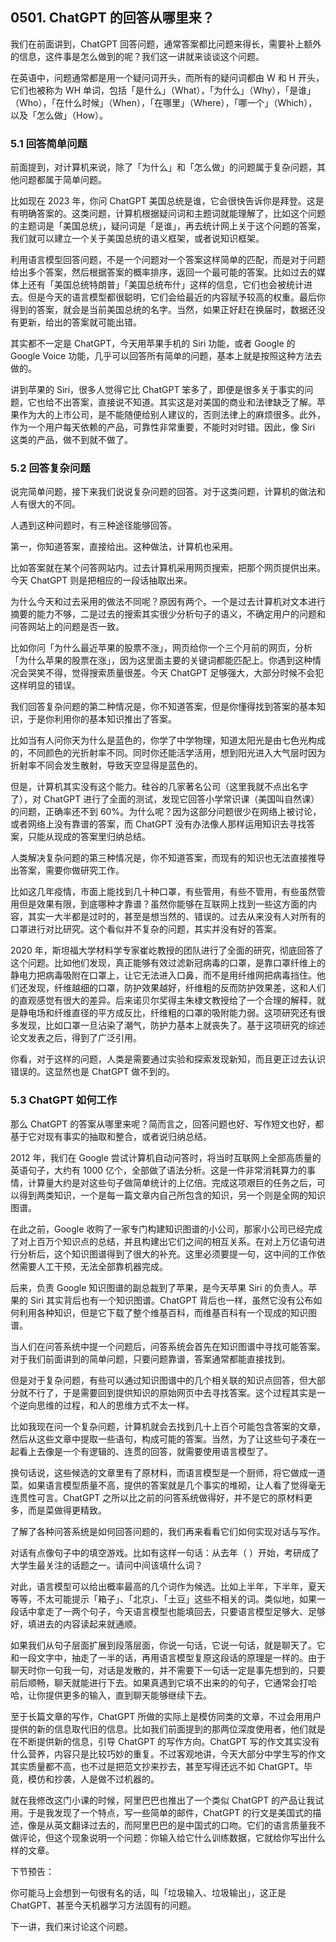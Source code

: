 ## 0501. ChatGPT 的回答从哪里来？

我们在前面讲到，ChatGPT 回答问题，通常答案都比问题来得长，需要补上额外的信息，这件事是怎么做到的呢？我们这一讲就来谈谈这个问题。

在英语中，问题通常都是用一个疑问词开头，而所有的疑问词都由 W 和 H 开头，它们也被称为 WH 单词，包括「是什么」（What），「为什么」（Why），「是谁」（Who），「在什么时候」（When），「在哪里」（Where），「哪一个」（Which），以及「怎么做」（How）。

### 5.1 回答简单问题

前面提到，对计算机来说，除了「为什么」和「怎么做」的问题属于复杂问题，其他问题都属于简单问题。

比如现在 2023 年，你问 ChatGPT 美国总统是谁，它会很快告诉你是拜登。这是有明确答案的。这类问题，计算机根据疑问词和主题词就能理解了，比如这个问题的主题词是「美国总统」，疑问词是「是谁」，再去统计网上关于这个问题的答案，我们就可以建立一个关于美国总统的语义框架，或者说知识框架。

利用语言模型回答问题，不是一个问题对一个答案这样简单的匹配，而是对于问题给出多个答案，然后根据答案的概率排序，返回一个最可能的答案。比如过去的媒体上还有「美国总统特朗普」「美国总统布什」这样的信息，它们也会被统计进去。但是今天的语言模型都很聪明，它们会给最近的内容赋予较高的权重。最后你得到的答案，就会是当前美国总统的名字。当然，如果正好赶在换届时，数据还没有更新，给出的答案就可能出错。

其实都不一定是 ChatGPT，今天用苹果手机的 Siri 功能，或者 Google 的 Google Voice 功能，几乎可以回答所有简单的问题，基本上就是按照这种方法去做的。

讲到苹果的 Siri，很多人觉得它比 ChatGPT 笨多了，即便是很多关于事实的问题，它也给不出答案，直接说不知道。其实这是对美国的商业和法律缺乏了解。苹果作为大的上市公司，是不能随便给别人建议的，否则法律上的麻烦很多。此外，作为一个用户每天依赖的产品，可靠性非常重要，不能时对时错。因此，像 Siri 这类的产品，做不到就不做了。

### 5.2 回答复杂问题

说完简单问题，接下来我们说说复杂问题的回答。对于这类问题，计算机的做法和人有很大的不同。

人遇到这种问题时，有三种途径能够回答。

第一，你知道答案，直接给出。这种做法，计算机也采用。

比如答案就在某个问答网站内。过去计算机采用网页搜索，把那个网页提供出来。今天 ChatGPT 则是把相应的一段话抽取出来。

为什么今天和过去采用的做法不同呢？原因有两个。一个是过去计算机对文本进行摘要的能力不够，二是过去的搜索其实很少分析句子的语义，不确定用户的问题和问答网站上的问题是否一致。

比如你问「为什么最近苹果的股票不涨」，网页给你一个三个月前的网页，分析「为什么苹果的股票在涨」，因为这里面主要的关键词都能匹配上。你遇到这种情况会哭笑不得，觉得搜索质量很差。今天 ChatGPT 足够强大，大部分时候不会犯这样明显的错误。

我们回答复杂问题的第二种情况是，你不知道答案，但是你懂得找到答案的基本知识，于是你利用你的基本知识推出了答案。

比如当有人问你天为什么是蓝色的，你学了中学物理，知道太阳光是由七色光构成的，不同颜色的光折射率不同。同时你还能活学活用，想到阳光进入大气层时因为折射率不同会发生散射，导致天空显得是蓝色的。

但是，计算机其实没有这个能力。硅谷的几家著名公司（这里我就不点出名字了），对 ChatGPT 进行了全面的测试，发现它回答小学常识课（美国叫自然课）的问题，正确率还不到 60%。为什么呢？因为这部分问题很少在网络上被讨论，或者网络上没有靠谱的答案，而 ChatGPT 没有办法像人那样运用知识去寻找答案，只能从现成的答案里归纳总结。

人类解决复杂问题的第三种情况是，你不知道答案，而现有的知识也无法直接推导出答案，需要你做研究工作。

比如这几年疫情，市面上能找到几十种口罩，有些管用，有些不管用，有些虽然管用但是效果有限，到底哪种才靠谱？虽然你能够在互联网上找到一些这方面的内容，其实一大半都是过时的，甚至是想当然的、错误的。过去从来没有人对所有的口罩进行对比研究。这个看似并不复杂的问题，其实并没有好的答案。

2020 年，斯坦福大学材料学专家崔屹教授的团队进行了全面的研究，彻底回答了这个问题。比如他们发现，真正能够有效过滤新冠病毒的口罩，是靠口罩纤维上的静电力把病毒吸附在口罩上，让它无法进入口鼻，而不是用纤维网把病毒挡住。他们还发现，纤维越细的口罩，防护效果越好，纤维粗的反而防护效果差，这和人们的直观感觉有很大的差异。后来诺贝尔奖得主朱棣文教授给了一个合理的解释，就是静电场和纤维直径的平方成反比，纤维粗的口罩的吸附能力弱。这项研究还有很多发现，比如口罩一旦沾染了潮气，防护力基本上就丧失了。基于这项研究的综述论文发表之后，得到了广泛引用。

你看，对于这样的问题，人类是需要通过实验和探索发现新知，而且更正过去认识错误的。这显然也是 ChatGPT 做不到的。

### 5.3 ChatGPT 如何工作

那么 ChatGPT 的答案从哪里来呢？简而言之，回答问题也好、写作短文也好，都基于它对现有事实的抽取和整合，或者说归纳总结。

2012 年，我们在 Google 尝试计算机自动问答时，将当时互联网上全部高质量的英语句子，大约有 1000 亿个，全部做了语法分析。这是一件非常消耗算力的事情，计算量大约是对这些句子做简单统计的上亿倍。完成这项艰巨的任务之后，可以得到两类知识，一个是每一篇文章内自己所包含的知识，另一个则是全网的知识图谱。

在此之前，Google 收购了一家专门构建知识图谱的小公司，那家小公司已经完成了对上百万个知识点的总结，并且构建出它们之间的相互关系。在对上万亿语句进行分析后，这个知识图谱得到了很大的补充。这里必须要提一句，这中间的工作依然需要人工干预，无法全部靠机器完成。

后来，负责 Google 知识图谱的副总裁到了苹果，是今天苹果 Siri 的负责人。苹果的 Siri 其实背后也有一个知识图谱。ChatGPT 背后也一样，虽然它没有公布如何利用各种知识，但是它下载了整个维基百科，而维基百科有一个现成的知识图谱。

当人们在问答系统中提一个问题后，问答系统会首先在知识图谱中寻找可能答案。对于我们前面讲到的简单问题，只要问题靠谱，答案通常都能直接找到。

但是对于复杂问题，有些可以通过知识图谱中的几个相关联的知识点回答，但大部分就不行了，于是需要回到提供知识的原始网页中去寻找答案。这个过程其实是一个逆向思维的过程，和人的思维方式不太一样。

比如我现在问一个复杂问题，计算机就会去找到几十上百个可能包含答案的文章，然后从这些文章中提取一些语句，构成可能的答案。当然，为了让这些句子凑在一起看上去像是一个有逻辑的、连贯的回答，就需要使用语言模型了。

换句话说，这些候选的文章里有了原材料，而语言模型是一个厨师，将它做成一道菜。如果语言模型质量不高，提供的答案就是几个事实的堆砌，让人看了觉得毫无连贯性可言。ChatGPT 之所以比之前的问答系统做得好，并不是它的原材料更多，而是菜做得更精致。

了解了各种问答系统是如何回答问题的，我们再来看看它们如何实现对话与写作。

对话有点像句子中的填空游戏。比如有这样一句话：从去年（ ）开始，考研成了大学生最关注的话题之一。请问中间该填什么词？

对此，语言模型可以给出概率最高的几个词作为候选。比如上半年，下半年，夏天等等，不太可能提示「箱子」、「北京」、「土豆」这些不相关的词。类似地，如果一段话中拿走了一两个句子，今天语言模型也能填回去，只要语言模型足够大、足够好，填进去的内容读起来就通顺。

如果我们从句子层面扩展到段落层面，你说一句话，它说一句话，就是聊天了。它和一段文字中，抽走了一半的话，再用语言模型复原这段话的原理是一样的。由于聊天时你一句我一句，对话是发散的，并不需要下一句话一定是事先想到的，只要前后顺畅，聊天就能进行下去。如果真遇到它填不出来的的句子，它通常会打哈哈，让你提供更多的输入，直到聊天能够继续下去。

至于长篇文章的写作，ChatGPT 所做的实际上是模仿同类的文章，不过会用用户提供的新的信息取代旧的信息。比如我们前面提到的那两位深度使用者，他们就是在不断提供新的信息，引导 ChatGPT 的写作方向。ChatGPT 写的作文其实没有什么营养，内容只是比较巧妙的重复。不过客观地讲，今天大部分中学生写的作文其实质量都不高，也不过是把范文抄来抄去，甚至写得还远不如 ChatGPT。毕竟，模仿和抄袭，人是做不过机器的。

就在我修改这门小课的时候，阿里巴巴也推出了一个类似 ChatGPT 的产品让我试用。于是我发现了一个特点，写一些简单的邮件，ChatGPT 的行文是美国式的描述，像是从英文翻译过去的，而阿里巴巴的是中国式的口吻。它们的语言质量我不做评论，但这个现象说明一个问题：你输入给它什么训练数据，它就给你写出什么样的文章。

下节预告：

你可能马上会想到一句很有名的话，叫「垃圾输入、垃圾输出」，这正是 ChatGPT、甚至今天机器学习方法固有的问题。

下一讲，我们来讨论这个问题。